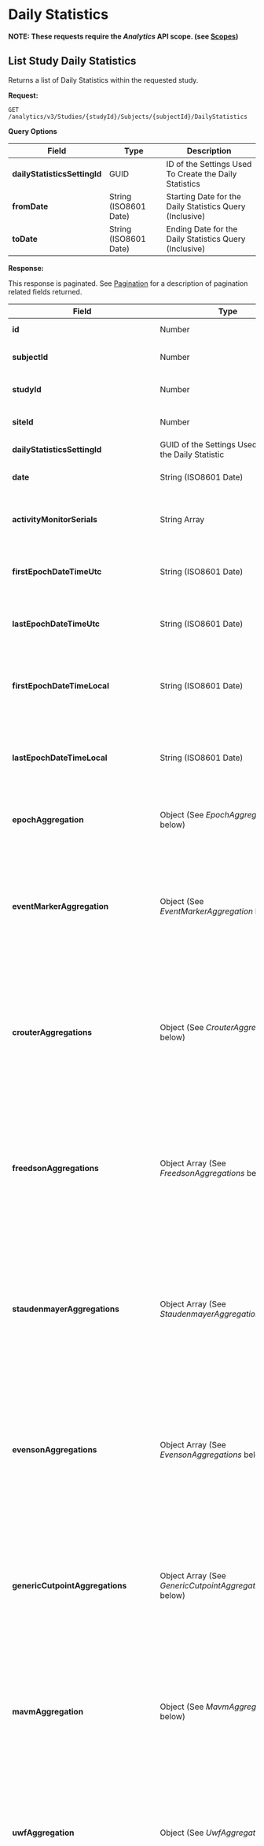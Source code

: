 # Daily Statistics

**NOTE: These requests require the *Analytics* API scope. (see [Scopes](scopes.md))**

## List Study Daily Statistics

Returns a list of Daily Statistics within the requested study.

**Request:**

```http
GET /analytics/v3/Studies/{studyId}/Subjects/{subjectId}/DailyStatistics
```

**Query Options**

|Field|Type|Description|
|-----|----|-----------|
|**dailyStatisticsSettingId**|GUID|ID of the Settings Used To Create the Daily Statistics|
|**fromDate**|String (ISO8601 Date)|Starting Date for the Daily Statistics Query (Inclusive)|
|**toDate**|String (ISO8601 Date)|Ending Date for the Daily Statistics Query (Inclusive)|

**Response:**

This response is paginated. See [Pagination](pagination.md) for a description of pagination related fields returned.

|Field|Type|Description|
|-----|----|-----------|
|**id**|Number|Daily Statistic ID|
|**subjectId**|Number|CentrePoint Subject ID (see [Subjects](subjects.md))|
|**studyId**|Number|CentrePoint Study ID (see [Studies](studies.md))|
|**siteId**|Number|CentrePoint Site ID (see [Sites](sites.md))|
|**dailyStatisticsSettingId**|GUID of the Settings Used To create the Daily Statistic|
|**date**|String (ISO8601 Date)|Date/Time of the Daily Statistic|
|**activityMonitorSerials**|String Array|A List of All Activity Monitors Used for that Day|
|**firstEpochDateTimeUtc**|String (ISO8601 Date)|Date/Time in UTC of the First Epoch Used in the Daily Statistic|
|**lastEpochDateTimeUtc**|String (ISO8601 Date)|Date/Time in UTC of the Last Epoch Used in the Daily Statistic|
|**firstEpochDateTimeLocal**|String (ISO8601 Date)|Date/Time in Subject's Timezone of the First Epoch Used in the Daily Statistic|
|**lastEpochDateTimeLocal**|String (ISO8601 Date)|Date/Time in Subject's Timezone of the Last Epoch Used in the Daily Statistic|
|**epochAggregation**|Object (See *EpochAggregation* below)|The Aggregation of the Epochs Used in the Daily Statistic|
|**eventMarkerAggregation**|Object (See *EventMarkerAggregation* below)|The Aggregation of the Event Markers Used in the Daily Statistic (This property is only present when Event Markers are present in the study)|
|**crouterAggregations**|Object (See *CrouterAggregations* below)|The Aggregation of the Crouter Cutpoints Used in the Daily Statistic (This property is only present when Crouter Cutpoints are present in the study)|
|**freedsonAggregations**|Object Array (See *FreedsonAggregations* below)|The Aggregation of the Freedson Cutpoints Used in the Daily Statistic (This property is only present when Freedson Cutpoints are present in the study)|
|**staudenmayerAggregations**|Object Array (See *StaudenmayerAggregations* below)|The Aggregation of the Staudenmayer Cutpoints Used in the Daily Statistic (This property is only present when Staudenmayer Cutpoints are present in the study)|
|**evensonAggregations**|Object Array (See *EvensonAggregations* below)|The Aggregation of the Evenson Cutpoints Used in the Daily Statistic (This property is only present when Evenson Cutpoints are present in the study)|
|**genericCutpointAggregations**|Object Array (See *GenericCutpointAggregations* below)|The Aggregation of the Generic Cutpoints Used in the Daily Statistic (This property is only present when Generic Cutpoints are present in the study)|
|**mavmAggregation**|Object (See *MavmAggregation* below)|The Aggregation of the MAVM Steps Used in the Daily Statistic (This property is only present when MAVM Steps are present in the study)|
|**uwfAggregation**|Object (See *UwfAggregation* below)|The Aggregation of the UWF Steps Used in the Daily Statistic (This property is only present when UWF Steps are present in the study)|
|**hildebrandMetCalorieAggregation**|Object (See *HildebrandMetCalorieAggregation* below)|The Aggregation of the Hildebrand METs/Calories Used in the Daily Statistic (This property is only present when Hildebrand METs/Calories are present in the study)|
|**crouterYouthMetCalorieAggregation**|Object (See *CrouterYouthMetCalorieAggregation* below)|The Aggregation of the Crouter Youth METs/Calories Used in the Daily Statistic (This property is only present when CrouterYouth METs/Calories are present in the study)|


*Epoch Aggregation*

|Name|Type|Description|
|:---|:---|:----------|
|**wearMinutes**|Number|A daily aggregate, in minutes, of the non-partial epochs for subject that represent when subject was wearing monitor based on wear detection algorithm|
|**nonWearMinutes**|Number|A daily aggregate, in minutes, of the non-partial epochs for subject that represent when subject was not wearing monitor based on wear detection algorithm|
|**sleepMinutes**|Number|A daily aggregate of the non-partial epochs for subject that represent when the subject was asleep based on sleep detection algorithm|
|**awakeMinutes**|Number|A daily aggregate of the non-partial epochs for subject that represent when the subject was awake|
|**wearAwakeMinute**|Number|A daily aggregate of the non-partial epochs for subject that represent when subject was wearing monitor and awake|
|**wearSleepMinutes**|Number|A daily aggregate of the non-partial epochs for subject that represent when subject was wearing monitor and asleep|
|**totalNonFilteredMinutes**|Number|A daily aggregate of the non-partial epochs for given subject not filtered for wear or sleep|
|**totalNonFilteredAxisXCounts**|Number|A daily aggregate of the X axis counts from the non-partial epochs for subject|
|**totalNonFilteredAxisYCounts**|Number|A daily aggregate of the Y axis counts from the non-partial epochs for subject|
|**totalNonFilteredAxisZCounts**|Number|A daily aggregate of the Z axis counts from the non-partial epochs for subject|
|**wearFilteredAxisXCounts**|Number|A daily aggregate of the X axis counts from the non-partial epochs for subject that represent when subject was wearing monitor|
|**wearFilteredAxisYCounts**|Number|A daily aggregate of the Y axis counts from the non-partial epochs for subject that represent when subject was wearing monitor|
|**wearFilteredAxisZCounts**|Number|A daily aggregate of the Z axis counts from the non-partial epochs for subject that represent when subject was wearing monitor|
|**wearAwakeFilteredAxisXCounts**|Number|A daily aggregate of the X axis counts from the non-partial epochs for subject that represent when subject was wearing monitor and awake|
|**wearAwakeFilteredAxisYCounts**|Number|A daily aggregate of the Y axis counts from the non-partial epochs for subject that represent when subject was wearing monitor and awake|
|**wearAwakeFilteredAxisZCounts**|Number|A daily aggregate of the Z axis counts from the non-partial epochs for subject that represent when subject was wearing monitor and awake|
|**wearSleepFilteredAxisXCounts**|Number|A daily aggregate of the X axis counts from the non-partial epochs for subject that represent when subject was wearing monitor and asleep|
|**wearSleepFilteredAxisYCounts**|Number|A daily aggregate of the Y axis counts from the non-partial epochs for subject that represent when subject was wearing monitor and asleep|
|**wearSleepFilteredAxisZCounts**|Number|A daily aggregate of the Z axis counts from the non-partial epochs for subject that represent when subject was wearing monitor and asleep|
|**totalNonFilteredVectorMagnitude**|Number|A daily aggregate of the Vector Magnitude values (of x, y, and x axis counts) from the non-partial epochs for subject|
|**wearFilteredVectorMagnitude**|Number|A daily aggregate of the Vector Magnitude values (of x, y, and x axis counts) from the non-partial epochs for subject which represent when subject was wearing the monitor|
|**wearAwakeFilteredVectorMagnitude**|Number|A daily aggregate of the Vector Magnitude values (of x, y, and x axis counts) from the non-partial epochs for subject which represent when subject was wearing the monitor and awake|
|**wearSleepFilteredVectorMagnitude**|Number|A  daily aggregate of the Vector Magnitude values (of x, y, and x axis counts) from the non-partial epochs for subject which represent when subject was wearing the monitor and awake|
|**firstEpochDateTimeUtc**|String (ISO8601 Date/Time)|Date Time in UTC timezone of first epoch recorded for this day|
|**lastEpochDateTimeUtc**|String (ISO8601 Date/Time)|Date Time in UTC timezone of first epoch recorded for this day|
|**firstEpochDateTimeLocal**|String (ISO8601 Date/Time)|Date Time in subject's timezone of first epoch recorded for this day|
|**lastEpochDateTimeLocal**|String (ISO8601 Date/Time)|Date Time in subject's timezone of first epoch recorded for this day|

*EventMarkerAggregation*

|Name|Type|Description|
|:---|:---|:----------|
|**longPressCount**|Number|A daily aggregate of Long Press Events|
|**pressCount**|Number|A daily aggregate of Press Events|
|**releaseCount**|Number|A daily aggregate of Release Events|

*FreedsonAggregations*

|Name|Type|Description|
|:---|:---|:----------|
|**nonFilteredVASedentary**|Number|A daily aggregate in seconds where the Freedson Adult Cut Points VA Activity Intensity is “Sedentary”|
|**nonFilteredVALight**|Number|A daily aggregate in seconds where the Freedson Adult Cut Points VA Activity Intensity is “Light”|
|**nonFilteredVAModerate**|Number|A daily aggregate in seconds where the Freedson Adult Cut Points VA Activity Intensity is “Moderate”|
|**nonFilteredVAVigorous**|Number|A daily aggregate in seconds where the Freedson Adult Cut Points VA Activity Intensity is “Vigorous”|
|**nonFilteredVAVeryVigorous**|Number|A daily aggregate in seconds where the Freedson Adult Cut Points VA Activity Intensity is “Very Vigorous”|
|**wearFilteredVASedentary**|Number|A daily aggregate in seconds where the Freedson Adult Cut Points VA Activity Intensity is “Sedentary” where the subject was wearing the monitor|
|**wearFilteredVALight**|Number|A daily aggregate in seconds where the Freedson Adult Cut Points VA Activity Intensity is “Light” where the subject was wearing the monitor|
|**wearFilteredVAModerate**|Number|A daily aggregate in seconds where the Freedson Adult Cut Points VA Activity Intensity is “Moderate” where the subject was wearing the monitor|
|**wearFilteredVAVigorous**|Number|A daily aggregate in seconds where the Freedson Adult Cut Points VA Activity Intensity is “Vigorous” where the subject was wearing the monitor|
|**wearFilteredVAVeryVigorous**|Number|A daily aggregate in seconds where the Freedson Adult Cut Points VA Activity Intensity is “Very Vigorous” where the subject was wearing the monitor|
|**wearAwakeFilteredVASedentary**|Number|A daily aggregate in seconds where the Freedson Adult Cut Points VA Activity Intensity is “Sedentary” where the subject was wearing the monitor and awake|
|**wearAwakeFilteredVALight**|Number|A daily aggregate in seconds where the Freedson Adult Cut Points VA Activity Intensity is “Light” where the subject was wearing the monitor and awake|
|**wearAwakeFilteredVAModerate**|Number|A daily aggregate in seconds where the Freedson Adult Cut Points VA Activity Intensity is “Moderate” where the subject was wearing the monitor and awake|
|**wearAwakeFilteredVAVigorous**|Number|A daily aggregate in seconds where the Freedson Adult Cut Points VA Activity Intensity is “Vigorous” where the subject was wearing the monitor and awake|
|**wearAwakeFilteredVAVeryVigorous**|Number|A daily aggregate in seconds where the Freedson Adult Cut Points VA Activity Intensity is “Very Vigorous” where the subject was wearing the monitor and awake|
|**wearSleepFilteredVASedentary**|Number|A daily aggregate in seconds where the Freedson Adult Cut Points VA Activity Intensity is “Sedentary” where the subject was wearing the monitor and asleep|
|**wearSleepFilteredVALight**|Number|A daily aggregate in seconds where the Freedson Adult Cut Points VA Activity Intensity is “Light” where the subject was wearing the monitor and asleep|
|**wearSleepFilteredVAModerate**|Number|A daily aggregate in seconds where the Freedson Adult Cut Points VA Activity Intensity is “Moderate” where the subject was wearing the monitor and asleep|
|**wearSleepFilteredVAVigorous**|Number|A daily aggregate in seconds where the Freedson Adult Cut Points VA Activity Intensity is “Vigorous” where the subject was wearing the monitor and asleep|
|**wearSleepFilteredVAVeryVigorous**|Number|A daily aggregate in seconds where the Freedson Adult Cut Points VA Activity Intensity is “Very Vigorous” where the subject was wearing the monitor and asleep|

*EvensonAggregations*

|Name|Type|Description|
|:---|:---|:----------|
|**nonFilteredSedentary**|Number|A daily aggregate in seconds where the Evenson Cut Points VA Activity Intensity is “Sedentary”|
|**nonFilteredLight**|Number|A daily aggregate in seconds where the Evenson Cut Points VA Activity Intensity is “Light”|
|**nonFilteredModerate**|Number|A daily aggregate in seconds where the Evenson Cut Points VA Activity Intensity is “Moderate”|
|**nonFilteredVigorous**|Number|A daily aggregate in seconds where the Evenson Cut Points VA Activity Intensity is “Vigorous”|
|**nonFilteredMVPA**|Number|A daily aggregate in seconds where the Evenson Activity Intensity Cut Point between “Moderate” and “Vigorous”|
|**wearFilteredSedentary**|Number|A daily aggregate in seconds where the Evenson Cut Points VA Activity Intensity is “Sedentary” where the subject was wearing the monitor|
|**wearFilteredLight**|Number|A daily aggregate in seconds where the Evenson Cut Points VA Activity Intensity is “Light” where the subject was wearing the monitor|
|**wearFilteredModerate**|Number|A daily aggregate in seconds where the Evenson Cut Points VA Activity Intensity is “Moderate” where the subject was wearing the monitor|
|**wearFilteredVigorous**|Number|A daily aggregate in seconds where the Evenson Cut Points VA Activity Intensity is “Vigorous” where the subject was wearing the monitor|
|**wearFilteredMVPA**|Number|A daily aggregate in seconds where the Evenson Activity Intensity Cut Point between “Moderate” and “Vigorous” where the subject was wearing the monitor|
|**wearAwakeSedentary**|Number|A daily aggregate in seconds where the Evenson Cut Points VA Activity Intensity is “Sedentary” where the subject was wearing the monitor and awake|
|**wearAwakeLight**|Number|A daily aggregate in seconds where the Evenson Cut Points VA Activity Intensity is “Light” where the subject was wearing the monitor and awake|
|**wearAwakeModerate**|Number|A daily aggregate in seconds where the Evenson Cut Points VA Activity Intensity is “Moderate” where the subject was wearing the monitor and awake|
|**wearAwakeVigorous**|Number|A daily aggregate in seconds where the Evenson Cut Points VA Activity Intensity is “Vigorous” where the subject was wearing the monitor and awake|
|**wearAwakeMVPA**|Number|A daily aggregate in seconds where the Evenson Activity Intensity Cut Point between “Moderate” and “Vigorous” where the subject was wearing the monitor and awake|

*GenericCutpointAggregations*

|Name|Type|Description|
|:---|:---|:----------|
|**algorithmName**|String|Name of the algorithm setting used to generate the generic cutpoints|
|**totalBuckets**|Dictionary<String, Number>|A daily aggregate in seconds of each defined cutpoint bucket|
|**wearBuckets**|Dictionary<String, Number>|A daily aggregate in seconds of each defined cutpoint bucket where the subject was wearing the monitor|
|**awakeBuckets**|Dictionary<String, Number>|A daily aggregate in seconds of each defined cutpoint bucket where the subject was awake|
|**wearAwakeBuckets**|Dictionary<String, Number>|A daily aggregate in seconds of each defined cutpoint bucket where the subject was wearing the monitor and awake|
|**totalAggregateBuckets**|Dictionary<String, Number>|A daily aggregate in seconds of each defined daily aggregate cutpoint bucket|
|**wearAggregateBuckets**|Dictionary<String, Number>|A daily aggregate in seconds of each defined daily aggregate cutpoint bucket where the subject was wearing the monitor|
|**awakeAggregateBuckets**|Dictionary<String, Number>|A daily aggregate in seconds of each defined daily aggregate cutpoint bucket where the subject was awake|
|**wearAwakeAggregateBuckets**|Dictionary<String, Number>|A daily aggregate in seconds of each defined daily aggregate cutpoint bucket where the subject was wearing the monitor and awake|

*MAVMAggregation*

|Name|Type|Description|
|:---|:---|:----------|
|**nonFilteredSteps**|Number|Total steps for day|
|**wearFilteredSteps**|Number|Total steps where activity monitor was considered worn|
|**wearAwakeFilteredSteps**|Number|Total steps where activity monitor was worn and subject was considered awake|
|**wearSleepFilteredSteps**|Number|Total steps where activity monitor was worn and subject was considered asleep|

*CrouterAggregations*

|Name|Type|Description|
|:---|:---|:----------|
|**nonFilteredVMSedentary**|Number|A daily aggregate in seconds where the Crouter VM Activity Intensity Cut Point is “Sedentary”|
|**nonFilteredVMLight**|Number|A daily aggregate in seconds where the Crouter VM Activity Intensity Cut Point is “Light”|
|**nonFilteredVMModerate**|Number|A daily aggregate in seconds where the Crouter VM Activity Intensity Cut Point is “Moderate”|
|**nonFilteredVMVigorous**|Number|A daily aggregate in seconds where the Crouter VM Activity Intensity Cut Point is “Vigorous”|
|**nonFilteredVMMVPA**|Number|A daily aggregate in seconds where the Crouter VM Activity Intensity Cut Point between “Moderate” and “Vigorous”|
|**wearFilteredVMSedentary**|Number|A daily aggregate in seconds where the Crouter VM Activity Intensity Cut Point is “Sedentary” which represent where the subject was wearing the monitor|
|**wearFilteredVMLight**|Number|A daily aggregate in seconds where the Crouter VM Activity Intensity Cut Point is “Light” which represent where the subject was wearing the monitor|
|**wearFilteredVMModerate**|Number|A daily aggregate in seconds where the Crouter VM Activity Intensity Cut Point is “Moderate” which represent where the subject was wearing the monitor|
|**wearFilteredVMVigorous**|Number|A daily aggregate in seconds where the Crouter VM Activity Intensity Cut Point is “Vigorous” which represent where the subject was wearing the monitor|
|**wearFilteredVMMVPA**|Number|A daily aggregate in seconds where the Crouter VM Activity Intensity Cut Point is between “Moderate” and “Vigorous” which represent where the subject was wearing the monitor|
|**wearAwakeFilteredVMSedentary**|Number|A daily aggregate in seconds where the Crouter VM Activity Intensity Cut Point is “Sedentary” which represent where the subject was wearing the monitor and awake|
|**wearAwakeFilteredVMLight**|Number|A daily aggregate in seconds where the Crouter VM Activity Intensity Cut Point is “Light” which represent where the subject was wearing the monitor and awake|
|**wearAwakeFilteredVMModerate**|Number|A daily aggregate in seconds where the Crouter VM Activity Intensity Cut Point is “Moderate” which represent where the subject was wearing the monitor and awake|
|**wearAwakeFilteredVMVigorous**|Number|A daily aggregate in seconds where the Crouter VM Activity Intensity Cut Point is “Vigorous” which represent where the subject was wearing the monitor and awake|
|**wearAwakeFilteredVMMVPA**|Number|A daily aggregate in seconds where the Crouter VM Activity Intensity Cut Point is between “Moderate” and “Vigorous” which represent where the subject was wearing the monitor and awake|
|**wearSleepFilteredVMSedentary**|Number|A daily aggregate in seconds where the Crouter VM Activity Intensity Cut Point is “Sedentary” which represent where the subject was wearing the monitor and asleep|
|**wearSleepFilteredVMLight**|Number|A daily aggregate in seconds where the Crouter VM Activity Intensity Cut Point is “Light” which represent where the subject was wearing the monitor and asleep|
|**wearSleepFilteredVMModerate**|Number|A daily aggregate in seconds where the Crouter VM Activity Intensity Cut Point is “Moderate” which represent where the subject was wearing the monitor and asleep|
|**wearSleepFilteredVMVigorous**|Number|A daily aggregate in seconds where the Crouter VM Activity Intensity Cut Point is “Vigorous” which represent where the subject was wearing the monitor and asleep|
|**wearSleepFilteredVMMVPA**|Number|A daily aggregate in seconds where the Crouter VM Activity Intensity Cut Point is between “Moderate” and “Vigorous” which represent where the subject was wearing the monitor and asleep|
|**nonFilteredVASedentary**|Number|A daily aggregate in seconds where the Crouter VA Activity Intensity Cut Point is “Sedentary”|
|**nonFilteredVALight**|Number|A daily aggregate in seconds where the Crouter VA Activity Intensity Cut Point is “Light”|
|**nonFilteredVAModerate**|Number|A daily aggregate in seconds where the Crouter VA Activity Intensity Cut Point is “Moderate”|
|**nonFilteredVAVigorous**|Number|A daily aggregate in seconds where the Crouter VA Activity Intensity Cut Point is “Vigorous”|
|**nonFilteredVAMVPA**|Number|A daily aggregate in seconds where the Crouter VA Activity Intensity Cut Point between “Moderate” and “Vigorous”|
|**wearFilteredVASedentary**|Number|A daily aggregate in seconds where the Crouter VA Activity Intensity Cut Point is “Sedentary” which represent where the subject was wearing the monitor|
|**wearFilteredVALight**|Number|A daily aggregate in seconds where the Crouter VA Activity Intensity Cut Point is “Light” which represent where the subject was wearing the monitor|
|**wearFilteredVAModerate**|Number|A daily aggregate in seconds where the Crouter VA Activity Intensity Cut Point is “Moderate” which represent where the subject was wearing the monitor|
|**wearFilteredVAVigorous**|Number|A daily aggregate in seconds where the Crouter VA Activity Intensity Cut Point is “Vigorous” which represent where the subject was wearing the monitor|
|**wearFilteredVAMVPA**|Number|A daily aggregate in seconds where the Crouter VA Activity Intensity Cut Point is between “Moderate” and “Vigorous” which represent where the subject was wearing the monitor|
|**wearAwakeFilteredVASedentary**|Number|A daily aggregate in seconds where the Crouter VA Activity Intensity Cut Point is “Sedentary” which represent where the subject was wearing the monitor and awake|
|**wearAwakeFilteredVALight**|Number|A daily aggregate in seconds where the Crouter VA Activity Intensity Cut Point is “Light” which represent where the subject was wearing the monitor and awake|
|**wearAwakeFilteredVAModerate**|Number|A daily aggregate in seconds where the Crouter VA Activity Intensity Cut Point is “Moderate” which represent where the subject was wearing the monitor and awake|
|**wearAwakeFilteredVAVigorous**|Number|A daily aggregate in seconds where the Crouter VA Activity Intensity Cut Point is “Vigorous” which represent where the subject was wearing the monitor and awake|
|**wearAwakeFilteredVAMVPA**|Number|A daily aggregate in seconds where the Crouter VA Activity Intensity Cut Point is between “Moderate” and “Vigorous” which represent where the subject was wearing the monitor and awake|
|**wearSleepFilteredVASedentary**|Number|A daily aggregate in seconds where the Crouter VA Activity Intensity Cut Point is “Sedentary” which represent where the subject was wearing the monitor and asleep|
|**wearSleepFilteredVALight**|Number|A daily aggregate in seconds where the Crouter VA Activity Intensity Cut Point is “Light” which represent where the subject was wearing the monitor and asleep|
|**wearSleepFilteredVAModerate**|Number|A daily aggregate in seconds where the Crouter VA Activity Intensity Cut Point is “Moderate” which represent where the subject was wearing the monitor and asleep|
|**wearSleepFilteredVAVigorous**|Number|A daily aggregate in seconds where the Crouter VA Activity Intensity Cut Point is “Vigorous” which represent where the subject was wearing the monitor and asleep|
|**wearSleepFilteredVAMVPA**|Number|A daily aggregate in seconds where the Crouter VA Activity Intensity Cut Point is between “Moderate” and “Vigorous” which represent where the subject was wearing the monitor and asleep|

*StaudenmayerAggregations*

|Name|Type|Description|
|:---|:---|:----------|
|**nonFilteredLight**|Number|A daily aggregate in seconds where the Staudenmayer Activity Intensity Cut Point is considered “Light”|
|**nonFilteredModerate**|Number|A daily aggregate in seconds where the Staudenmayer Activity Intensity Cut Point is considered “Moderate”|
|**nonFilteredVigorous**|Number|A daily aggregate in seconds where the Staudenmayer Activity Intensity Cut Point is considered “Vigorous”|
|**nonFilteredMVPA**|Number|A daily aggregate in seconds including the summation for the Staudenmayer Activity Intensity Cut Point between “Moderate” and “Vigorous”|
|**nonFilteredSedentary**|Number|A daily aggregate in seconds where the Staudenmayer Sedentary Intensity Cut Point is “Sedentary”|
|**nonFilteredNonSedentary**|Number|A daily aggregate in seconds where the Staudenmayer Sedentary Intensity Cut Point is “Non-Sedentary”|
|**nonFilteredLocomotion**|Number|A daily aggregate in seconds where the Staudenmayer Locomotion Intensity Cut Point is “Locomotion”|
|**nonFilteredNonLocomotion**|Number|A daily aggregate in seconds where the Staudenmayer Locomotion Intensity Cut Point is “Non-Locomotion”|
|**WearFilteredLight**|Number|A daily aggregate in seconds where the Staudenmayer Activity Intensity Cut Point is “Light” representing when the subject was wearing the monitor|
|**wearFilteredModerate**|Number|A daily aggregate in seconds where the Staudenmayer Activity Intensity Cut Point is “Moderate” representing when the subject was wearing the monitor|
|**wearFilteredVigorous**|Number|A daily aggregate in seconds where the Staudenmayer Activity Intensity Cut Point is “Vigorous” representing when the subject was wearing the monitor|
|**wearFilteredMVPA**|Number|A daily aggregate in seconds where the summation for the Staudenmayer Activity Intensity Cut Point between “Moderate” and “Vigorous” representing when the subject was wearing the monitor|
|**wearFilteredSedentary**|Number|A daily aggregate in seconds where the Staudenmayer Activity Intensity Cut Point is “Sedentary” representing when the subject was wearing the monitor|
|**wearFilteredNonSedentary**|Number|A daily aggregate in seconds where the Staudenmayer Activity Intensity Cut Point is “Non-Sedentary” representing when the subject was wearing the monitor|
|**wearFilteredLocomotion**|Number|A daily aggregate in seconds where the Staudenmayer Activity Intensity Cut Point is “Locomotion” representing when the subject was wearing the monitor|
|**wearFilteredNonLocomotion**|Number|A daily aggregate in seconds where the Staudenmayer Activity Intensity Cut Point is “Non-Locomotion” representing when the subject was wearing the monitor|
|**wearAwakeFilteredLight**|Number|A daily aggregate in seconds where the Staudenmayer Activity Intensity Cut Point is “Light” representing when subject was wearing the monitor and awake|
|**wearAwakeFilteredModerate**|Number|A daily aggregate in seconds where the Staudenmayer Activity Intensity Cut Point is “Moderate” representing when subject was wearing the monitor and awake|
|**wearAwakeFilteredVigorous**|Number|A daily aggregate in seconds where the Staudenmayer Activity Intensity Cut Point is “Vigorous” representing when subject was wearing the monitor and awake|
|**wearAwakeFilteredMVPA**|Number|A daily aggregate in seconds where the Staudenmayer Activity Intensity Cut Point is between “Moderate” and “Vigorous” representing when subject was wearing the monitor and awake|
|**wearAwakeFilteredSedentary**|Number|A daily aggregate in seconds where the Staudenmayer Activity Intensity Cut Point is “Sedentary” representing when subject was wearing the monitor and awake|
|**wearAwakeFilteredNonSedentary**|Number|A daily aggregate in seconds where the Staudenmayer Activity Intensity Cut Point is “Non-Sedentary” representing when subject was wearing the monitor and awake|
|**wearAwakeFilteredLocomotion**|Number|A daily aggregate in seconds where the Staudenmayer Activity Intensity Cut Point is “Locomotion” representing when subject was wearing the monitor and awake|
|**wearAwakeFilteredNonLocomotion**|Number|A daily aggregate in seconds where the Staudenmayer Activity Intensity Cut Point is “Non-Locomotion” representing when subject was wearing the monitor and awake|
|**wearSleepFilteredLight**|Number|A daily aggregate in seconds where the Staudenmayer Activity Intensity Cut Point is “Light” representing when subject was wearing the monitor and asleep|
|**wearSleepFilteredModerate**|Number|A daily aggregate in seconds where the Staudenmayer Activity Intensity Cut Point is “Moderate” representing when subject was wearing the monitor and asleep|
|**wearSleepFilteredVigorous**|Number|A daily aggregate in seconds where the Staudenmayer Activity Intensity Cut Point is “Vigorous” representing when subject was wearing the monitor and asleep|
|**wearSleepFilteredMVPA**|Number|A daily aggregate in seconds where the Staudenmayer Activity Intensity Cut Point is between “Moderate” and “Vigorous” representing when subject was wearing the monitor and asleep|
|**wearSleepFilteredSedentary**|Number|A daily aggregate in seconds where the Staudenmayer Activity Intensity Cut Point is “Sedentary” representing when subject was wearing the monitor and asleep|
|**wearSleepFilteredNonSedentary**|Number|A daily aggregate in seconds where the Staudenmayer Activity Intensity Cut Point is “Non-Sedentary” representing when subject was wearing the monitor and asleep|
|**wearSleepFilteredLocomotion**|Number|A daily aggregate in seconds where the Staudenmayer Activity Intensity Cut Point is “Locomotion” representing when subject was wearing the monitor and asleep|
|**wearSleepFilteredNonLocomotion**|Number|A daily aggregate in seconds where the Staudenmayer Activity Intensity Cut Point is “Non-Locomotion” representing when subject was wearing the monitor and asleep|

*UwfAggregations*

|Name|Type|Description|
|:---|:---|:----------|
|**nonFilteredSteps**|Number|Total steps for day|
|**wearFilteredSteps**|Number|Total steps where activity monitor was considered worn|
|**wearAwakeFilteredSteps**|Number|Total steps where activity monitor was worn and subject was considered awake|
|**wearSleepFilteredSteps**|Number|Total steps where activity monitor was worn and subject was considered asleep|

*HildebrandMetCalorieAggregation*

|Name|Type|Description|
|:---|:---|:----------|
|**nonFilteredMets**|Number|Total METS for the day|
|**wearMets**|Number|Total METS where activity monitor was considered worn|
|**wearAwakeMets**|Number|Total METS where activity monitor was worn and subject was considered awake|
|**nonFilteredMetsAverage**|Number|Average METS for the day|
|**wearMetsAverage**|Number|Average METS where activity monitor was considered worn|
|**wearAwakeMetsAverage**|Number|Average METS where activity monitor was worn and subject was considered awake|
|**nonFilteredCalories**|Number|Total Calories for the day|
|**wearCalories**|Number|Total Calories where activity monitor was considered worn|
|**wearAwakeCalories**|Number|Total Calories where activity monitor was worn and subject was considered awake|

*CrouterYouthMetCalorieAggregation*

|Name|Type|Description|
|:---|:---|:----------|
|**nonFilteredMets**|Number|Total METS for the day|
|**wearMets**|Number|Total METS where activity monitor was considered worn|
|**wearAwakeMets**|Number|Total METS where activity monitor was worn and subject was considered awake|
|**nonFilteredMetsAverage**|Number|Average METS for the day|
|**wearMetsAverage**|Number|Average METS where activity monitor was considered worn|
|**wearAwakeMetsAverage**|Number|Average METS where activity monitor was worn and subject was considered awake|
|**nonFilteredCalories**|Number|Total Calories for the day|
|**wearCalories**|Number|Total Calories where activity monitor was considered worn|
|**wearAwakeCalories**|Number|Total Calories where activity monitor was worn and subject was considered awake|

**Response Example:**

```json
{
    "items": [
        {
            "id": 1,
            "studyId": 2775,
            "dailyStatisticsSettingId": "ad1fda37-239d-48ad-581b-08d8556c9944",
            "subjectId": 22518,
            "date": "2020-10-05T00:00:00+00:00",
            "siteId": 5431,
            "activityMonitorSerials": [
                "TAS1F49170092"
            ],
            "epochAggregation": {
                "wearMinutes": 7.0,
                "nonWearMinutes": 1.0,
                "sleepMinutes": 0.0,
                "awakeMinutes": 8.0,
                "wearAwakeMinutes": 7.0,
                "wearSleepMinutes": 0.0,
                "totalNonFilteredMinutes": 8.0,
                "totalNonFilteredAxisXCounts": 17693,
                "totalNonFilteredAxisYCounts": 18595,
                "totalNonFilteredAxisZCounts": 14835,
                "wearFilteredAxisXCounts": 16788,
                "wearFilteredAxisYCounts": 17805,
                "wearFilteredAxisZCounts": 14249,
                "wearAwakeFilteredAxisXCounts": 16788,
                "wearAwakeFilteredAxisYCounts": 17805,
                "wearAwakeFilteredAxisZCounts": 14249,
                "wearSleepFilteredAxisXCounts": 0,
                "wearSleepFilteredAxisYCounts": 0,
                "wearSleepFilteredAxisZCounts": 0,
                "totalNonFilteredVectorMagnitude": 29646.138011552197,
                "wearFilteredVectorMagnitude": 28317.644146362174,
                "wearAwakeFilteredVectorMagnitude": 28317.644146362174,
                "wearSleepFilteredVectorMagnitude": 0.0,
                "nonFilteredVectorMagnitudeCounts": 30108.160465352863,
                "wearFilteredVectorMagnitudeCounts": 28771.552445026784,
                "wearAwakeFilteredVectorMagnitudeCounts": 28771.552445026784,
                "firstEpochDateTimeUtc": "2020-10-05T06:16:00+00:00",
                "lastEpochDateTimeUtc": "2020-10-05T06:23:00+00:00",
                "firstEpochDateTimeLocal": "2020-10-05T06:16:00+00:00",
                "lastEpochDateTimeLocal": "2020-10-05T06:23:00+00:00"
            },
            "crouterAggregations": [
                {
                    "nonFilteredVMSedentary": 340,
                    "nonFilteredVMLight": 60,
                    "nonFilteredVMModerate": 60,
                    "nonFilteredVMVigorous": 20,
                    "nonFilteredVMMVPA": 80,
                    "wearFilteredVMSedentary": 295,
                    "wearFilteredVMLight": 50,
                    "wearFilteredVMModerate": 55,
                    "wearFilteredVMVigorous": 20,
                    "wearFilteredVMMVPA": 75,
                    "wearAwakeFilteredVMSedentary": 295,
                    "wearAwakeFilteredVMLight": 50,
                    "wearAwakeFilteredVMModerate": 55,
                    "wearAwakeFilteredVMVigorous": 20,
                    "wearAwakeFilteredVMMVPA": 75,
                    "wearSleepFilteredVMSedentary": 0,
                    "wearSleepFilteredVMLight": 0,
                    "wearSleepFilteredVMModerate": 0,
                    "wearSleepFilteredVMVigorous": 0,
                    "wearSleepFilteredVMMVPA": 0,
                    "nonFilteredVASedentary": 335,
                    "nonFilteredVALight": 50,
                    "nonFilteredVAModerate": 75,
                    "nonFilteredVAVigorous": 20,
                    "nonFilteredVAMVPA": 95,
                    "wearFilteredVASedentary": 295,
                    "wearFilteredVALight": 35,
                    "wearFilteredVAModerate": 70,
                    "wearFilteredVAVigorous": 20,
                    "wearFilteredVAMVPA": 90,
                    "wearAwakeFilteredVASedentary": 295,
                    "wearAwakeFilteredVALight": 35,
                    "wearAwakeFilteredVAModerate": 70,
                    "wearAwakeFilteredVAVigorous": 20,
                    "wearAwakeFilteredVAMVPA": 90,
                    "wearSleepFilteredVASedentary": 0,
                    "wearSleepFilteredVALight": 0,
                    "wearSleepFilteredVAModerate": 0,
                    "wearSleepFilteredVAVigorous": 0,
                    "wearSleepFilteredVAMVPA": 0
                }
            ],
            "mavmAggregation": {
                "nonFilteredSteps": 0,
                "wearFilteredSteps": 0,
                "wearAwakeFilteredSteps": 0,
                "wearSleepFilteredSteps": 0
            },
            "genericCutpointAggregations": [
                {
                    "AlgorithmName": "Puyau Children VA",
                    "TotalBuckets": {
                        "Sedentary": 15960,
                        "Light": 8820,
                        "Moderate": 0,
                        "Vigorous": 0
                    },
                    "WearBuckets": {
                        "Sedentary": 13200,
                        "Light": 8820,
                        "Moderate": 0,
                        "Vigorous": 0
                    },
                    "AwakeBuckets": {
                        "Sedentary": 13200,
                        "Light": 8820,
                        "Moderate": 0,
                        "Vigorous": 0
                    },
                    "WearAwakeBuckets": {
                        "Sedentary": 13200,
                        "Light": 8820,
                        "Moderate": 0,
                        "Vigorous": 0
                    },
                    "TotalAggregateBuckets": {
                        "Mvpa": 0,
                        "Lvpa": 8820
                    },
                    "WearAggregateBuckets": {
                        "Mvpa": 0,
                        "Lvpa": 8820
                    },
                    "AwakeAggregateBuckets": {
                        "Mvpa": 0,
                        "Lvpa": 8820
                    },
                    "WearAwakeAggregateBuckets": {
                        "Mvpa": 0,
                        "Lvpa": 8820
                    }
                },
                {
                    "AlgorithmName": "Kim VM Hip",
                    "TotalBuckets": {
                        "Sedentary": 13379.5,
                        "Non-Sedentary": 11399.5
                    },
                    "WearBuckets": {
                        "Sedentary": 10619.5,
                        "Non-Sedentary": 11399.5
                    },
                    "AwakeBuckets": {
                        "Sedentary": 10619.5,
                        "Non-Sedentary": 11399.5
                    },
                    "WearAwakeBuckets": {
                        "Sedentary": 10619.5,
                        "Non-Sedentary": 11399.5
                    },
                    "TotalAggregateBuckets": {},
                    "WearAggregateBuckets": {},
                    "AwakeAggregateBuckets": {},
                    "WearAwakeAggregateBuckets": {}
                },
                {
                    "AlgorithmName": "Kim VA Wrist",
                    "TotalBuckets": {
                        "Sedentary": 13379.5,
                        "Non-Sedentary": 11399.5
                    },
                    "WearBuckets": {
                        "Sedentary": 10619.5,
                        "Non-Sedentary": 11399.5
                    },
                    "AwakeBuckets": {
                        "Sedentary": 10619.5,
                        "Non-Sedentary": 11399.5
                    },
                    "WearAwakeBuckets": {
                        "Sedentary": 10619.5,
                        "Non-Sedentary": 11399.5
                    },
                    "TotalAggregateBuckets": {},
                    "WearAggregateBuckets": {},
                    "AwakeAggregateBuckets": {},
                    "WearAwakeAggregateBuckets": {}
                },
                {
                    "AlgorithmName": "Kim VM Wrist",
                    "TotalBuckets": {
                        "Sedentary": 13379.5,
                        "Non-Sedentary": 11399.5
                    },
                    "WearBuckets": {
                        "Sedentary": 10619.5,
                        "Non-Sedentary": 11399.5
                    },
                    "AwakeBuckets": {
                        "Sedentary": 10619.5,
                        "Non-Sedentary": 11399.5
                    },
                    "WearAwakeBuckets": {
                        "Sedentary": 10619.5,
                        "Non-Sedentary": 11399.5
                    },
                    "TotalAggregateBuckets": {},
                    "WearAggregateBuckets": {},
                    "AwakeAggregateBuckets": {},
                    "WearAwakeAggregateBuckets": {}
                },
                {
                    "AlgorithmName": "Koster Non-Dominant Wrist",
                    "TotalBuckets": {
                        "Sedentary": 13380,
                        "Non-Sedentary": 11400
                    },
                    "WearBuckets": {
                        "Sedentary": 10620,
                        "Non-Sedentary": 11400
                    },
                    "AwakeBuckets": {
                        "Sedentary": 10620,
                        "Non-Sedentary": 11400
                    },
                    "WearAwakeBuckets": {
                        "Sedentary": 10620,
                        "Non-Sedentary": 11400
                    },
                    "TotalAggregateBuckets": {},
                    "WearAggregateBuckets": {},
                    "AwakeAggregateBuckets": {},
                    "WearAwakeAggregateBuckets": {}
                },
                {
                    "AlgorithmName": "Koster Dominant Wrist",
                    "TotalBuckets": {
                        "Sedentary": 13380,
                        "Non-Sedentary": 11400
                    },
                    "WearBuckets": {
                        "Sedentary": 10620,
                        "Non-Sedentary": 11400
                    },
                    "AwakeBuckets": {
                        "Sedentary": 10620,
                        "Non-Sedentary": 11400
                    },
                    "WearAwakeBuckets": {
                        "Sedentary": 10620,
                        "Non-Sedentary": 11400
                    },
                    "TotalAggregateBuckets": {},
                    "WearAggregateBuckets": {},
                    "AwakeAggregateBuckets": {},
                    "WearAwakeAggregateBuckets": {}
                }
            ],
            "firstEpochDateTimeUtc": "2020-10-05T06:16:00+00:00",
            "lastEpochDateTimeUtc": "2020-10-05T06:23:00+00:00",
            "firstEpochDateTimeLocal": "2020-10-05T06:16:00+00:00",
            "lastEpochDateTimeLocal": "2020-10-05T06:23:00+00:00"
        },
        {
            "id": 2,
            "studyId": 2775,
            "dailyStatisticsSettingId": "ad1fda37-239d-48ad-581b-08d8556c9944",
            "subjectId": 22519,
            "date": "2020-10-05T00:00:00+00:00",
            "siteId": 5431,
            "activityMonitorSerials": [
                "TAS1F49170092"
            ],
            "epochAggregation": {
                "wearMinutes": 14.0,
                "nonWearMinutes": 328.0,
                "sleepMinutes": 327.0,
                "awakeMinutes": 15.0,
                "wearAwakeMinutes": 14.0,
                "wearSleepMinutes": 0.0,
                "totalNonFilteredMinutes": 342.0,
                "totalNonFilteredAxisXCounts": 51405,
                "totalNonFilteredAxisYCounts": 48310,
                "totalNonFilteredAxisZCounts": 27739,
                "wearFilteredAxisXCounts": 51387,
                "wearFilteredAxisYCounts": 48297,
                "wearFilteredAxisZCounts": 27436,
                "wearAwakeFilteredAxisXCounts": 51387,
                "wearAwakeFilteredAxisYCounts": 48297,
                "wearAwakeFilteredAxisZCounts": 27436,
                "wearSleepFilteredAxisXCounts": 0,
                "wearSleepFilteredAxisYCounts": 0,
                "wearSleepFilteredAxisZCounts": 0,
                "totalNonFilteredVectorMagnitude": 75800.9382923457,
                "wearFilteredVectorMagnitude": 75670.06061845068,
                "wearAwakeFilteredVectorMagnitude": 75670.06061845068,
                "wearSleepFilteredVectorMagnitude": 0.0,
                "nonFilteredVectorMagnitudeCounts": 77607.69301814424,
                "wearFilteredVectorMagnitudeCounts": 77282.48941483306,
                "wearAwakeFilteredVectorMagnitudeCounts": 77282.48941483306,
                "firstEpochDateTimeUtc": "2020-10-05T06:39:00+00:00",
                "lastEpochDateTimeUtc": "2020-10-05T12:28:00+00:00",
                "firstEpochDateTimeLocal": "2020-10-05T06:39:00+00:00",
                "lastEpochDateTimeLocal": "2020-10-05T12:28:00+00:00"
            },
            "crouterAggregations": [
                {
                    "nonFilteredVMSedentary": 20290,
                    "nonFilteredVMLight": 55,
                    "nonFilteredVMModerate": 75,
                    "nonFilteredVMVigorous": 100,
                    "nonFilteredVMMVPA": 175,
                    "wearFilteredVMSedentary": 615,
                    "wearFilteredVMLight": 50,
                    "wearFilteredVMModerate": 75,
                    "wearFilteredVMVigorous": 100,
                    "wearFilteredVMMVPA": 175,
                    "wearAwakeFilteredVMSedentary": 615,
                    "wearAwakeFilteredVMLight": 50,
                    "wearAwakeFilteredVMModerate": 75,
                    "wearAwakeFilteredVMVigorous": 100,
                    "wearAwakeFilteredVMMVPA": 175,
                    "wearSleepFilteredVMSedentary": 0,
                    "wearSleepFilteredVMLight": 0,
                    "wearSleepFilteredVMModerate": 0,
                    "wearSleepFilteredVMVigorous": 0,
                    "wearSleepFilteredVMMVPA": 0,
                    "nonFilteredVASedentary": 20300,
                    "nonFilteredVALight": 45,
                    "nonFilteredVAModerate": 60,
                    "nonFilteredVAVigorous": 115,
                    "nonFilteredVAMVPA": 175,
                    "wearFilteredVASedentary": 620,
                    "wearFilteredVALight": 45,
                    "wearFilteredVAModerate": 60,
                    "wearFilteredVAVigorous": 115,
                    "wearFilteredVAMVPA": 175,
                    "wearAwakeFilteredVASedentary": 620,
                    "wearAwakeFilteredVALight": 45,
                    "wearAwakeFilteredVAModerate": 60,
                    "wearAwakeFilteredVAVigorous": 115,
                    "wearAwakeFilteredVAMVPA": 175,
                    "wearSleepFilteredVASedentary": 0,
                    "wearSleepFilteredVALight": 0,
                    "wearSleepFilteredVAModerate": 0,
                    "wearSleepFilteredVAVigorous": 0,
                    "wearSleepFilteredVAMVPA": 0
                }
            ],
            "mavmAggregation": {
                "nonFilteredSteps": 70,
                "wearFilteredSteps": 70,
                "wearAwakeFilteredSteps": 70,
                "wearSleepFilteredSteps": 0
            },
            "genericCutpointAggregations": [
                {
                    "AlgorithmName": "Puyau Children VA",
                    "TotalBuckets": {
                        "Sedentary": 64140,
                        "Light": 22260,
                        "Moderate": 0,
                        "Vigorous": 0
                    },
                    "WearBuckets": {
                        "Sedentary": 26700,
                        "Light": 22200,
                        "Moderate": 0,
                        "Vigorous": 0
                    },
                    "AwakeBuckets": {
                        "Sedentary": 22620,
                        "Light": 21780,
                        "Moderate": 0,
                        "Vigorous": 0
                    },
                    "WearAwakeBuckets": {
                        "Sedentary": 22620,
                        "Light": 21780,
                        "Moderate": 0,
                        "Vigorous": 0
                    },
                    "TotalAggregateBuckets": {
                        "Mvpa": 0,
                        "Lvpa": 22260
                    },
                    "WearAggregateBuckets": {
                        "Mvpa": 0,
                        "Lvpa": 22200
                    },
                    "AwakeAggregateBuckets": {
                        "Mvpa": 0,
                        "Lvpa": 21780
                    },
                    "WearAwakeAggregateBuckets": {
                        "Mvpa": 0,
                        "Lvpa": 21780
                    }
                },
                {
                    "AlgorithmName": "Kim VM Hip",
                    "TotalBuckets": {
                        "Sedentary": 13379.5,
                        "Non-Sedentary": 11399.5
                    },
                    "WearBuckets": {
                        "Sedentary": 10619.5,
                        "Non-Sedentary": 11399.5
                    },
                    "AwakeBuckets": {
                        "Sedentary": 10619.5,
                        "Non-Sedentary": 11399.5
                    },
                    "WearAwakeBuckets": {
                        "Sedentary": 10619.5,
                        "Non-Sedentary": 11399.5
                    },
                    "TotalAggregateBuckets": {},
                    "WearAggregateBuckets": {},
                    "AwakeAggregateBuckets": {},
                    "WearAwakeAggregateBuckets": {}
                },
                {
                    "AlgorithmName": "Kim VA Wrist",
                    "TotalBuckets": {
                        "Sedentary": 13379.5,
                        "Non-Sedentary": 11399.5
                    },
                    "WearBuckets": {
                        "Sedentary": 10619.5,
                        "Non-Sedentary": 11399.5
                    },
                    "AwakeBuckets": {
                        "Sedentary": 10619.5,
                        "Non-Sedentary": 11399.5
                    },
                    "WearAwakeBuckets": {
                        "Sedentary": 10619.5,
                        "Non-Sedentary": 11399.5
                    },
                    "TotalAggregateBuckets": {},
                    "WearAggregateBuckets": {},
                    "AwakeAggregateBuckets": {},
                    "WearAwakeAggregateBuckets": {}
                },
                {
                    "AlgorithmName": "Kim VM Wrist",
                    "TotalBuckets": {
                        "Sedentary": 13379.5,
                        "Non-Sedentary": 11399.5
                    },
                    "WearBuckets": {
                        "Sedentary": 10619.5,
                        "Non-Sedentary": 11399.5
                    },
                    "AwakeBuckets": {
                        "Sedentary": 10619.5,
                        "Non-Sedentary": 11399.5
                    },
                    "WearAwakeBuckets": {
                        "Sedentary": 10619.5,
                        "Non-Sedentary": 11399.5
                    },
                    "TotalAggregateBuckets": {},
                    "WearAggregateBuckets": {},
                    "AwakeAggregateBuckets": {},
                    "WearAwakeAggregateBuckets": {}
                },
                {
                    "AlgorithmName": "Koster Non-Dominant Wrist",
                    "TotalBuckets": {
                        "Sedentary": 13380,
                        "Non-Sedentary": 11400
                    },
                    "WearBuckets": {
                        "Sedentary": 10620,
                        "Non-Sedentary": 11400
                    },
                    "AwakeBuckets": {
                        "Sedentary": 10620,
                        "Non-Sedentary": 11400
                    },
                    "WearAwakeBuckets": {
                        "Sedentary": 10620,
                        "Non-Sedentary": 11400
                    },
                    "TotalAggregateBuckets": {},
                    "WearAggregateBuckets": {},
                    "AwakeAggregateBuckets": {},
                    "WearAwakeAggregateBuckets": {}
                },
                {
                    "AlgorithmName": "Koster Dominant Wrist",
                    "TotalBuckets": {
                        "Sedentary": 13380,
                        "Non-Sedentary": 11400
                    },
                    "WearBuckets": {
                        "Sedentary": 10620,
                        "Non-Sedentary": 11400
                    },
                    "AwakeBuckets": {
                        "Sedentary": 10620,
                        "Non-Sedentary": 11400
                    },
                    "WearAwakeBuckets": {
                        "Sedentary": 10620,
                        "Non-Sedentary": 11400
                    },
                    "TotalAggregateBuckets": {},
                    "WearAggregateBuckets": {},
                    "AwakeAggregateBuckets": {},
                    "WearAwakeAggregateBuckets": {}
                }
            ],
            "firstEpochDateTimeUtc": "2020-10-05T06:39:00+00:00",
            "lastEpochDateTimeUtc": "2020-10-05T12:28:00+00:00",
            "firstEpochDateTimeLocal": "2020-10-05T06:39:00+00:00",
            "lastEpochDateTimeLocal": "2020-10-05T12:28:00+00:00"
        }
    ],
    "links": {},
    "totalCount": 2,
    "limit": 100,
    "offset": 0
}
```


## List Study Daily Statistics Settings

Returns a list of Daily Statistics Settings within the requested study.

**Request:**

```http
GET /analytics/v3/Studies/{studyId}/DailyStatisticsSettings
```

**Query Options**

|Field|Type|Description|
|-----|----|-----------|
|**ids**|String Array of GUIDs|GUIDs of the Daily StatisticsSettings|

**Response:**

This response is paginated. See [Pagination](pagination.md) for a description of pagination related fields returned.

|Field|Type|Description|
|-----|----|-----------|
|**id**|String (GUID)|Daily Statistic Setting ID|
|**studyId**|Number|CentrePoint Study ID (see [Studies](studies.md))|
|**wearPeriodSettingId**|String (GUID)|The ID of the Wear Period Algorithm Setting Used In the Daily Statistics|
|**sleepPeriodSettingId**|String (GUID)|The ID of the Sleep Period Algorithm Setting Used In the Daily Statistics|
|**epochSummarySettingId**|String (GUID)|The ID of the Epoch Algorithm Setting Used In the Daily Statistics|
|**cutpointSettingIds**|String Array (GUID)|The IDs of the Cutpoint Algorithm Settings Used In the Daily Statistics|
|**stepsSettingId**|String (GUID)|The ID of the Steps Algorithm Setting Used In the Daily Statistics (This property is only present if there is a steps algorithm associated with the Daily Statistics Setting)|
|**metsCaloriesSettingId**|String (GUID)|The ID of the METs/Calories Algorithm Setting Used In the Daily Statistics (This property is only present if there is a METs/Calories algorithm associated with the Daily Statistics Setting)|

**Response Example:**

```json
{
    "items": [
        {
            "id": "ad1fda37-239d-48ad-581b-08d8556c9944",
            "studyId": 2775,
            "wearPeriodSettingId": "a13f3252-d106-eb11-96f5-000d3a102a21",
            "sleepPeriodSettingId": "116b5c9b-d106-eb11-96f5-000d3a102a21",
            "epochSummarySettingId": "3555504b-d106-eb11-96f5-000d3a102a21",
            "cutpointSettingIds": [
                "df777f61-d106-eb11-96f5-000d3a102a21"
            ],
            "stepsSettingId": "a03f3252-d106-eb11-96f5-000d3a102a21"
        }
    ],
    "links": {},
    "totalCount": 1,
    "limit": 100,
    "offset": 0
}
```

## Retrieve Daily Statistics Setting

Returns a single Daily Statistics Setting by ID within the requested study.

**Request:**

```http
GET /analytics/v3/Studies/{studyId}/DailyStatisticsSettings/{dailyStatisticsSettingId}
```

**Response:**

|Field|Type|Description|
|-----|----|-----------|
|**id**|String (GUID)|Daily Statistic Setting ID|
|**studyId**|Number|CentrePoint Study ID (see [Studies](studies.md))|
|**wearPeriodSettingId**|String (GUID)|The ID of the Wear Period Algorithm Setting Used In the Daily Statistics|
|**sleepPeriodSettingId**|String (GUID)|The ID of the Sleep Period Algorithm Setting Used In the Daily Statistics|
|**epochSummarySettingId**|String (GUID)|The ID of the Epoch Algorithm Setting Used In the Daily Statistics|
|**cutpointSettingIds**|String Array (GUID)|The IDs of the Cutpoint Algorithm Settings Used In the Daily Statistics|
|**stepsSettingId**|String (GUID)|The ID of the Steps Algorithm Setting Used In the Daily Statistics (This property is only present if there is a steps algorithm associated with the Daily Statistics Setting)|
|**metsCaloriesSettingId**|String (GUID)|The ID of the METs/Calories Algorithm Setting Used In the Daily Statistics (This property is only present if there is a METs/Calories algorithm associated with the Daily Statistics Setting)|

**Response Example:**

```json
{
    "id": "ad1fda37-239d-48ad-581b-08d8556c9944",
    "studyId": 2775,
    "wearPeriodSettingId": "a13f3252-d106-eb11-96f5-000d3a102a21",
    "sleepPeriodSettingId": "116b5c9b-d106-eb11-96f5-000d3a102a21",
    "epochSummarySettingId": "3555504b-d106-eb11-96f5-000d3a102a21",
    "cutpointSettingIds": [
        "df777f61-d106-eb11-96f5-000d3a102a21"
    ],
    "stepsSettingId": "a03f3252-d106-eb11-96f5-000d3a102a21"
}
```
